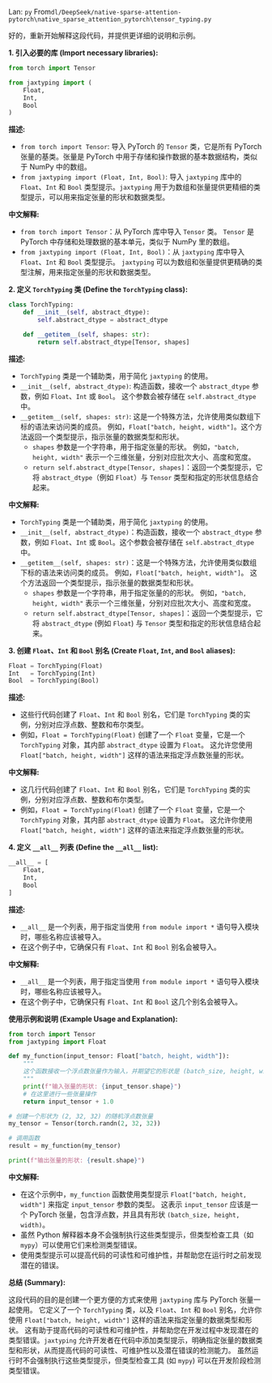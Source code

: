 Lan: `py` From`dl/DeepSeek/native-sparse-attention-pytorch\native_sparse_attention_pytorch\tensor_typing.py`

好的，重新开始解释这段代码，并提供更详细的说明和示例。

**1. 引入必要的库 (Import necessary libraries):**

```python
from torch import Tensor

from jaxtyping import (
    Float,
    Int,
    Bool
)
```

**描述:**
*   `from torch import Tensor`: 导入 PyTorch 的 `Tensor` 类，它是所有 PyTorch 张量的基类。张量是 PyTorch 中用于存储和操作数据的基本数据结构，类似于 NumPy 中的数组。
*   `from jaxtyping import (Float, Int, Bool)`: 导入 `jaxtyping` 库中的 `Float`、`Int` 和 `Bool` 类型提示。`jaxtyping` 用于为数组和张量提供更精细的类型提示，可以用来指定张量的形状和数据类型。

**中文解释:**
*   `from torch import Tensor`：从 PyTorch 库中导入 `Tensor` 类。 `Tensor` 是 PyTorch 中存储和处理数据的基本单元，类似于 NumPy 里的数组。
*   `from jaxtyping import (Float, Int, Bool)`：从 `jaxtyping` 库中导入 `Float`、`Int` 和 `Bool` 类型提示。 `jaxtyping` 可以为数组和张量提供更精确的类型注解，用来指定张量的形状和数据类型。

**2. 定义 `TorchTyping` 类 (Define the `TorchTyping` class):**

```python
class TorchTyping:
    def __init__(self, abstract_dtype):
        self.abstract_dtype = abstract_dtype

    def __getitem__(self, shapes: str):
        return self.abstract_dtype[Tensor, shapes]
```

**描述:**

*   `TorchTyping` 类是一个辅助类，用于简化 `jaxtyping` 的使用。
*   `__init__(self, abstract_dtype)`: 构造函数，接收一个 `abstract_dtype` 参数，例如 `Float`、`Int` 或 `Bool`。 这个参数会被存储在 `self.abstract_dtype` 中。
*   `__getitem__(self, shapes: str)`:  这是一个特殊方法，允许使用类似数组下标的语法来访问类的成员。 例如，`Float["batch, height, width"]`。这个方法返回一个类型提示，指示张量的数据类型和形状。
    *   `shapes` 参数是一个字符串，用于指定张量的形状。 例如，`"batch, height, width"` 表示一个三维张量，分别对应批次大小、高度和宽度。
    *   `return self.abstract_dtype[Tensor, shapes]`：返回一个类型提示，它将 `abstract_dtype`（例如 `Float`）与 `Tensor` 类型和指定的形状信息结合起来。

**中文解释:**

*   `TorchTyping` 类是一个辅助类，用于简化 `jaxtyping` 的使用。
*   `__init__(self, abstract_dtype)`：构造函数，接收一个 `abstract_dtype` 参数，例如 `Float`、`Int` 或 `Bool`。这个参数会被存储在 `self.abstract_dtype` 中。
*   `__getitem__(self, shapes: str)`：这是一个特殊方法，允许使用类似数组下标的语法来访问类的成员。 例如，`Float["batch, height, width"]`。 这个方法返回一个类型提示，指示张量的数据类型和形状。
    *   `shapes` 参数是一个字符串，用于指定张量的的形状。 例如，`"batch, height, width"` 表示一个三维张量，分别对应批次大小、高度和宽度。
    *   `return self.abstract_dtype[Tensor, shapes]`：返回一个类型提示，它将 `abstract_dtype` (例如 `Float`) 与 `Tensor` 类型和指定的形状信息结合起来。

**3. 创建 `Float`、`Int` 和 `Bool` 别名 (Create `Float`, `Int`, and `Bool` aliases):**

```python
Float = TorchTyping(Float)
Int   = TorchTyping(Int)
Bool  = TorchTyping(Bool)
```

**描述:**

*   这些行代码创建了 `Float`、`Int` 和 `Bool` 别名，它们是 `TorchTyping` 类的实例，分别对应浮点数、整数和布尔类型。
*   例如，`Float = TorchTyping(Float)` 创建了一个 `Float` 变量，它是一个 `TorchTyping` 对象，其内部 `abstract_dtype` 设置为 `Float`。 这允许您使用 `Float["batch, height, width"]` 这样的语法来指定浮点数张量的形状。

**中文解释:**

*   这几行代码创建了 `Float`、`Int` 和 `Bool` 别名，它们是 `TorchTyping` 类的实例，分别对应浮点数、整数和布尔类型。
*   例如，`Float = TorchTyping(Float)` 创建了一个 `Float` 变量，它是一个 `TorchTyping` 对象，其内部 `abstract_dtype` 设置为 `Float`。 这允许你使用 `Float["batch, height, width"]` 这样的语法来指定浮点数张量的形状。

**4. 定义 `__all__` 列表 (Define the `__all__` list):**

```python
__all__ = [
    Float,
    Int,
    Bool
]
```

**描述:**

*   `__all__` 是一个列表，用于指定当使用 `from module import *` 语句导入模块时，哪些名称应该被导入。
*   在这个例子中，它确保只有 `Float`、`Int` 和 `Bool` 别名会被导入。

**中文解释:**

*   `__all__` 是一个列表，用于指定当使用 `from module import *` 语句导入模块时，哪些名称应该被导入。
*   在这个例子中，它确保只有 `Float`、`Int` 和 `Bool` 这几个别名会被导入。

**使用示例和说明 (Example Usage and Explanation):**

```python
from torch import Tensor
from jaxtyping import Float

def my_function(input_tensor: Float["batch, height, width"]):
    """
    这个函数接收一个浮点数张量作为输入，并期望它的形状是 (batch_size, height, width)。
    """
    print(f"输入张量的形状: {input_tensor.shape}")
    # 在这里进行一些张量操作
    return input_tensor + 1.0

# 创建一个形状为 (2, 32, 32) 的随机浮点数张量
my_tensor = Tensor(torch.randn(2, 32, 32))

# 调用函数
result = my_function(my_tensor)

print(f"输出张量的形状: {result.shape}")
```

**中文解释:**

*   在这个示例中，`my_function` 函数使用类型提示 `Float["batch, height, width"]` 来指定 `input_tensor` 参数的类型。 这表示 `input_tensor` 应该是一个 PyTorch 张量，包含浮点数，并且具有形状 `(batch_size, height, width)`。
*   虽然 Python 解释器本身不会强制执行这些类型提示，但类型检查工具（如 `mypy`）可以使用它们来检测类型错误。
*   使用类型提示可以提高代码的可读性和可维护性，并帮助您在运行时之前发现潜在的错误。

**总结 (Summary):**

这段代码的目的是创建一个更方便的方式来使用 `jaxtyping` 库与 PyTorch 张量一起使用。 它定义了一个 `TorchTyping` 类，以及 `Float`、`Int` 和 `Bool` 别名，允许你使用 `Float["batch, height, width"]` 这样的语法来指定张量的数据类型和形状。 这有助于提高代码的可读性和可维护性，并帮助您在开发过程中发现潜在的类型错误。`jaxtyping` 允许开发者在代码中添加类型提示，明确指定张量的数据类型和形状，从而提高代码的可读性、可维护性以及潜在错误的检测能力。 虽然运行时不会强制执行这些类型提示，但类型检查工具 (如 `mypy`) 可以在开发阶段检测类型错误。
